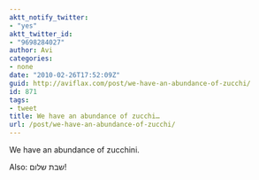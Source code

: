 ```yaml
---
aktt_notify_twitter:
- "yes"
aktt_twitter_id:
- "9698284027"
author: Avi
categories:
- none
date: "2010-02-26T17:52:09Z"
guid: http://aviflax.com/post/we-have-an-abundance-of-zucchi/
id: 871
tags:
- tweet
title: We have an abundance of zucchi…
url: /post/we-have-an-abundance-of-zucchi/
---
```

We have an abundance of zucchini.

Also: שבת שלום!